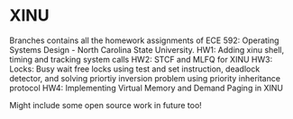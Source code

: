 # XINU
Branches contains all the homework assignments of ECE 592: Operating Systems Design - North Carolina State University.
    HW1: Adding xinu shell, timing and tracking system calls
    HW2: STCF and MLFQ for XINU
    HW3: Locks: Busy wait free locks using test and set instruction, deadlock detector, and solving priortiy inversion problem using priority inheritance protocol
    HW4: Implementing Virtual Memory and Demand Paging in XINU

Might include some open source work in future too!
